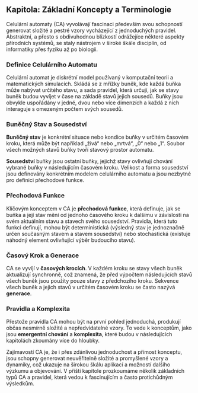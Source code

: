 ## Kapitola: Základní Koncepty a Terminologie

Celulární automaty (CA) vyvolávají fascinaci především svou schopností generovat složité a pestré vzory vycházející z jednoduchých pravidel. Abstraktní, a přesto s obdivuhodnou blízkostí odrážejíce některé aspekty přírodních systémů, se staly nástrojem v široké škále disciplín, od informatiky přes fyziku až po biologii.

### Definice Celulárního Automatu

Celulární automat je diskrétní model používaný v komputační teorii a matematických simulacích. Skládá se z mřížky buněk, kde každá buňka může nabývat určitého stavu, a sada pravidel, která určují, jak se stavy buněk budou vyvíjet v čase na základě stavů jejich sousedů. Buňky jsou obvykle uspořádány v jedné, dvou nebo více dimenzích a každá z nich interaguje s omezeným počtem svých sousedů.

### Buněčný Stav a Sousedství

**Buněčný stav** je konkrétní situace nebo kondice buňky v určitém časovém kroku, která může být například „živá“ nebo „mrtvá“, „0“ nebo „1“. Soubor všech možných stavů buňky tvoří stavový prostor automatu.

**Sousedství** buňky jsou ostatní buňky, jejichž stavy ovlivňují chování vybrané buňky v následujícím časovém kroku. Velikost a forma sousedství jsou definovány konkrétním modelem celulárního automatu a jsou nezbytné pro definici přechodové funkce.

### Přechodová Funkce

Klíčovým konceptem v CA je **přechodová funkce**, která definuje, jak se buňka a její stav mění od jednoho časového kroku k dalšímu v závislosti na svém aktuálním stavu a stavech svého sousedství. Pravidla, která tuto funkci definují, mohou být deterministická (výsledný stav je jednoznačně určen současným stavem a stavem sousedství) nebo stochastická (existuje náhodný element ovlivňující výběr budoucího stavu).

### Časový Krok a Generace

CA se vyvíjí v **časových krocích**. V každém kroku se stavy všech buněk aktualizují synchronně, což znamená, že před výpočtem následujících stavů všech buněk jsou použity pouze stavy z předchozího kroku. Sekvence všech buněk a jejich stavů v určitém časovém kroku se často nazývá **generace**.

### Pravidla a Komplexita

Přestože pravidla CA mohou být na první pohled jednoduchá, produkují občas nesmírně složité a nepředvídatelné vzory. To vede k konceptům, jako jsou **emergentní chování** a **komplexita**, které budou v následujících kapitolách zkoumány více do hloubky.

Zajímavostí CA je, že i přes zdánlivou jednoduchost a přímost konceptu, jsou schopny generovat neuvěřitelně složité a promyšlené vzory a dynamiky, což ukazuje na širokou škálu aplikací a možností dalšího výzkumu a objevování. V příští kapitole prozkoumáme několik základních typů CA a pravidel, která vedou k fascinujícím a často protichůdným výsledkům.
